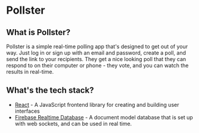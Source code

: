 # Pollster

What is Pollster?
-----------------
Pollster is a simple real-time polling app that's designed to get out of your way.
Just log in or sign up with an email and password, create a poll, and send the link to your recipients. They get a nice looking poll that they can respond to on their computer or phone - they vote, and you can watch the results in real-time.

What's the tech stack?
-----------------

* [React](https://facebook.github.io/react/) - A JavaScript frontend library for creating and building user interfaces
* [Firebase Realtime Database](https://firebase.google.com/) - A document model database that is set up with web sockets, and can be used in real time.